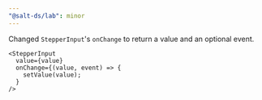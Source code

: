 ```yaml
---
"@salt-ds/lab": minor
---
```


Changed `StepperInput`'s `onChange` to return a value and an optional event.

```tsx
<StepperInput
  value={value}
  onChange={(value, event) => {
    setValue(value);
  }
/>
```
